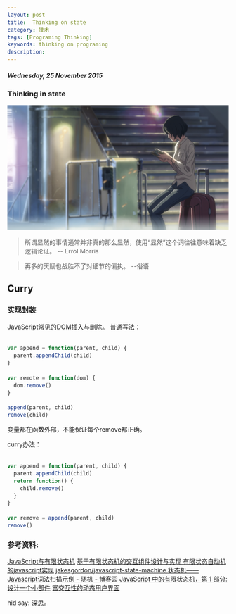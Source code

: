 ```yaml
---
layout: post
title:  Thinking on state
category: 技术
tags: [Programing Thinking]
keywords: thinking on programing
description:
---
```


##### Wednesday, 25 November 2015

### Thinking in state

![the gargen of world](/../../assets/img/tech/2015/the_garden_of_world_59.PNG)

> 所谓显然的事情通常并非真的那么显然，使用“显然”这个词往往意味着缺乏逻辑论证。 -- Errol Morris

> 再多的天赋也战胜不了对细节的偏执。  --俗语

## Curry

### 实现封装

JavaScript常见的DOM插入与删除。
普通写法：

````javascript

var append = function(parent, child) {
  parent.appendChild(child)
}

var remote = function(dom) {
  dom.remove()
}

append(parent, child)
remove(child)
````
变量都在函数外部，不能保证每个remove都正确。

curry办法：

````javascript

var append = function(parent, child) {
  parent.appendChild(child)
  return function() {
    child.remove()
  }
}

var remove = append(parent, child)
remove()

````


### 参考资料:
[JavaScript与有限状态机](http://www.ruanyifeng.com/blog/2013/09/finite-state_machine_for_javascript.html)
[基于有限状态机的交互组件设计与实现 ](http://ued.taobao.org/blog/2012/10/fsm/)
[有限状态自动机的javascript实现](http://yiminghe.iteye.com/blog/407443)
[jakesgordon/javascript-state-machine ](https://github.com/jakesgordon/javascript-state-machine)
[状态机——Javascript词法扫描示例 - 随机 - 博客园](http://www.html-js.com/article/1430)
[JavaScript 中的有限状态机，第 1 部分: 设计一个小部件](http://www.uml.org.cn/UMLApplication/200811172.asp)
[富交互性的动态用户界面 ](http://reactjs.cn/react/docs/interactivity-and-dynamic-uis.html)


hid say: 深思。




